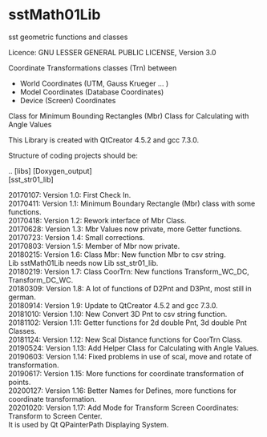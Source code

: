 # sstMath01Lib
sst geometric functions and classes

Licence:  GNU LESSER GENERAL PUBLIC LICENSE, Version 3.0

Coordinate Transformations classes (Trn) between
  - World Coordinates (UTM, Gauss Krueger ... )
  - Model Coordinates (Database Coordinates)
  - Device (Screen) Coordinates

Class for Minimum Bounding Rectangles (Mbr)
Class for Calculating with Angle Values

This Library is created with QtCreator 4.5.2 and gcc 7.3.0.

Structure of coding projects should be:

.. [libs]
   [Doxygen_output] <BR>
   [sst_str01_lib] <BR>


20170107: Version 1.0: First Check In. <BR>
20170411: Version 1.1: Minimum Boundary Rectangle (Mbr) class with some functions. <BR>
20170418: Version 1.2: Rework interface of Mbr Class.  <BR>
20170628: Version 1.3: Mbr Values now private, more Getter functions. <BR>
20170723: Version 1.4: Small corrections. <BR>
20170803: Version 1.5: Member of Mbr now private. <BR>
20180215: Version 1.6: Class Mbr: New function Mbr to csv string. <BR>
                       Lib sstMath01Lib needs now Lib sst_str01_lib. <BR>
20180219: Version 1.7: Class CoorTrn: New functions Transform_WC_DC, Transform_DC_WC. <BR>
20180309: Version 1.8: A lot of functions of D2Pnt and D3Pnt, most still in german. <BR>
20180914: Version 1.9: Update to QtCreator 4.5.2 and gcc 7.3.0. <BR>
20181010: Version 1.10: New Convert 3D Pnt to csv string function. <BR>
20181102: Version 1.11: Getter functions for 2d double Pnt, 3d double Pnt Classes. <BR>
20181124: Version 1.12: New Scal Distance functions for CoorTrn Class.  <BR>
20190524: Version 1.13: Add Helper Class for Calculating with Angle Values. <BR>
20190603: Version 1.14: Fixed problems in use of scal, move and rotate of transformation. <BR>
20190617: Version 1.15: More functions for coordinate transformation of points. <BR>
20200127: Version 1.16: Better Names for Defines, more functions for coordinate transformation. <BR>
20201020: Version 1.17: Add Mode for Transform Screen Coordinates: Transform to Screen Center. <BR>
                        It is used by Qt QPainterPath Displaying System. <BR>
